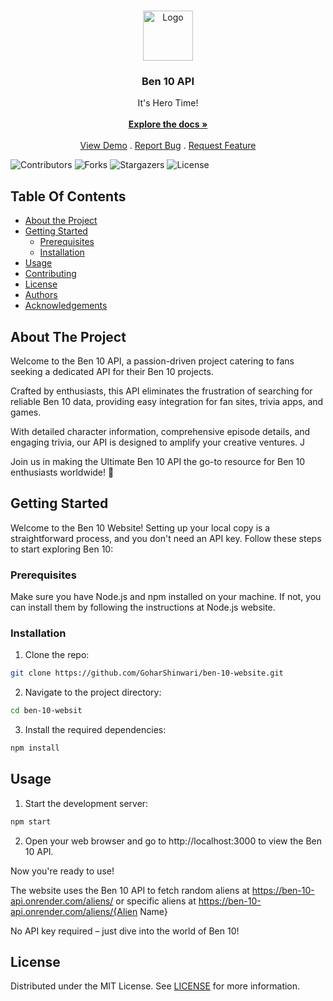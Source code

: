 <br/>
<p align="center">
  <a href="https://github.com/GoharShinwari/ben-10-website">
    <img src="https://upload.wikimedia.org/wikipedia/commons/3/3d/Ben_10_Omnitrix.png" alt="Logo" width="80" height="80">
  </a>

  <h3 align="center">Ben 10 API</h3>

  <p align="center">
    It's Hero Time!
    <br/>
    <br/>
    <a href="https://github.com/GoharShinwari/ben-10-website"><strong>Explore the docs »</strong></a>
    <br/>
    <br/>
    <a href="https://github.com/GoharShinwari/ben-10-website">View Demo</a>
    .
    <a href="https://github.com/GoharShinwari/ben-10-website/issues">Report Bug</a>
    .
    <a href="https://github.com/GoharShinwari/ben-10-website/issues">Request Feature</a>
  </p>
</p>

![Contributors](https://img.shields.io/github/contributors/GoharShinwari/ben-10-website?color=dark-green) ![Forks](https://img.shields.io/github/forks/GoharShinwari/ben-10-website?style=social) ![Stargazers](https://img.shields.io/github/stars/GoharShinwari/ben-10-website?style=social) ![License](https://img.shields.io/github/license/GoharShinwari/ben-10-website) 

## Table Of Contents

* [About the Project](#about-the-project)
* [Getting Started](#getting-started)
  * [Prerequisites](#prerequisites)
  * [Installation](#installation)
* [Usage](#usage)
* [Contributing](#contributing)
* [License](#license)
* [Authors](#authors)
* [Acknowledgements](#acknowledgements)

## About The Project

Welcome to the Ben 10 API, a passion-driven project catering to fans seeking a dedicated API for their Ben 10 projects. 

Crafted by enthusiasts, this API eliminates the frustration of searching for reliable Ben 10 data, providing easy integration for fan sites, trivia apps, and games. 

With detailed character information, comprehensive episode details, and engaging trivia, our API is designed to amplify your creative ventures. J

Join us in making the Ultimate Ben 10 API the go-to resource for Ben 10 enthusiasts worldwide! 🚀







## Getting Started

Welcome to the Ben 10 Website! Setting up your local copy is a straightforward process, and you don't need an API key. Follow these steps to start exploring Ben 10:

### Prerequisites

Make sure you have Node.js and npm installed on your machine. If not, you can install them by following the instructions at Node.js website.

### Installation


1. Clone the repo:

```sh
git clone https://github.com/GoharShinwari/ben-10-website.git
```

2. Navigate to the project directory:

```sh
cd ben-10-websit
```

3. Install the required dependencies:
```sh
npm install
```

## Usage

1. Start the development server:
```sh
npm start
```

2. Open your web browser and go to http://localhost:3000 to view the Ben 10 API.

Now you're ready to use! 

The website uses the Ben 10 API to fetch random aliens at https://ben-10-api.onrender.com/aliens/ or specific aliens at https://ben-10-api.onrender.com/aliens/{Alien Name}

 No API key required – just dive into the world of Ben 10!


## License

Distributed under the MIT License. See [LICENSE](https://github.com/GoharShinwari/ben-10-website/blob/main/LICENSE.md) for more information.
